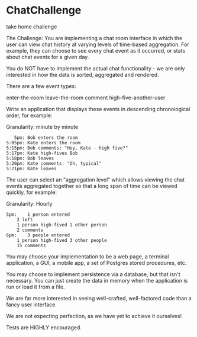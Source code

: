 # ChatChallenge
take home challenge


The Challenge: You are implementing a chat room interface in which the user can view chat history at varying levels of time-based aggregation. For example, they can choose to see every chat event as it occurred, or stats about chat events for a given day.



You do NOT have to implement the actual chat functionality - we are only interested in how the data is sorted, aggregated and rendered.



There are a few event types:



enter-the-room
leave-the-room
comment
high-five-another-user


Write an application that displays these events in descending chronological order, for example:



Granularity: minute by minute


	   5pm: Bob enters the room
	5:05pm: Kate enters the room
	5:15pm: Bob comments: "Hey, Kate - high five?"
	5:17pm: Kate high-fives Bob
	5:18pm: Bob leaves
	5:20pm: Kate comments: "Oh, typical"
	5:21pm: Kate leaves


The user can select an "aggregation level" which allows viewing the chat events aggregated together so that a long span of time can be viewed quickly, for example:



Granularity: Hourly


	5pm: 	1 person entered
		2 left
		1 person high-fived 1 other person
		2 comments
	6pm:	3 people entered
		1 person high-fived 3 other people
		15 comments


You may choose your implementation to be a web page, a terminal application, a GUI, a mobile app, a set of Postgres stored procedures, etc.



You may choose to implement persistence via a database, but that isn't necessary. You can just create the data in memory when the application is run or load it from a file.



We are far more interested in seeing well-crafted, well-factored code than a fancy user interface.



We are not expecting perfection, as we have yet to achieve it ourselves!



Tests are HIGHLY encouraged.

